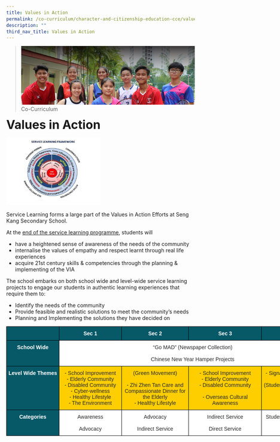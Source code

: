```yaml
---
title: Values in Action
permalink: /co-curriculum/character-and-citizenship-education-cce/values-in-action
description: ""
third_nav_title: Values in Action
---
```

>![](/images/About%20us.jpg)
>Co-Curriculum

**<font size=6>Values in Action</font>**<br>

<img src="/images/CCE/Service%20Learning%20Framework.jpg"  
     style="width:50%">
		 
Service Learning forms a large part of the Values in Action Efforts at Seng Kang Secondary School.

At the <u>end of the service learning programme</u>, students will

*   have a heightened sense of awareness of the needs of the community
*   internalise the values of empathy and respect learnt through real life experiences
*   acquire 21st century skills & competencies through the planning & implementing of the VIA

The school embarks on both school wide and level-wide service learning projects to engage our students in authentic learning experiences that require them to:

*   Identify the needs of the community
*   Provide feasible and realistic solutions to meet the community’s needs
*   Planning and Implementing the solutions they have decided on

<table style="border-collapse:collapse;border-spacing:0;table-layout: fixed; width: 856px" class="tg"><colgroup><col style="width: 141px"><col style="width: 167px"><col style="width: 180px"><col style="width: 195px"><col style="width: 173px"></colgroup><thead><tr><th style="background-color:#075968;border-color:black;border-style:solid;border-width:1px;font-family:Arial, sans-serif;font-size:14px;font-weight:normal;overflow:hidden;padding:10px 5px;text-align:left;vertical-align:top;word-break:normal"></th><th style="background-color:#075968;border-color:black;border-style:solid;border-width:1px;color:#FFF;font-family:Arial, sans-serif;font-size:14px;font-weight:bold;overflow:hidden;padding:10px 5px;text-align:center;vertical-align:top;word-break:normal"><span style="color:#FFF;background-color:#075968">Sec 1</span></th><th style="background-color:#075968;border-color:black;border-style:solid;border-width:1px;color:#FFF;font-family:Arial, sans-serif;font-size:14px;font-weight:bold;overflow:hidden;padding:10px 5px;text-align:center;vertical-align:top;word-break:normal"><span style="color:#FFF;background-color:#075968">Sec 2</span></th><th style="background-color:#075968;border-color:black;border-style:solid;border-width:1px;color:#FFF;font-family:Arial, sans-serif;font-size:14px;font-weight:bold;overflow:hidden;padding:10px 5px;text-align:center;vertical-align:top;word-break:normal"><span style="color:#FFF;background-color:#075968">Sec 3</span></th><th style="background-color:#075968;border-color:black;border-style:solid;border-width:1px;color:#FFF;font-family:Arial, sans-serif;font-size:14px;font-weight:bold;overflow:hidden;padding:10px 5px;text-align:center;vertical-align:top;word-break:normal"><span style="color:#FFF;background-color:#075968">Sec 4/5</span></th></tr></thead><tbody><tr><td style="background-color:#075968;border-color:black;border-style:solid;border-width:1px;color:#FFF;font-family:Arial, sans-serif;font-size:14px;font-weight:bold;overflow:hidden;padding:10px 5px;text-align:center;vertical-align:top;word-break:normal"><span style="color:#FFF;background-color:#075968">School Wide</span></td><td style="background-color:#FFF;border-color:black;border-style:solid;border-width:1px;color:#282828;font-family:Arial, sans-serif;font-size:14px;overflow:hidden;padding:10px 5px;text-align:center;vertical-align:top;word-break:normal" colspan="4">“Go MAD” (Newspaper Collection)<br><br>Chinese New Year Hamper Projects<br></td></tr><tr><td style="background-color:#075968;border-color:black;border-style:solid;border-width:1px;color:#FFF;font-family:Arial, sans-serif;font-size:14px;font-weight:bold;overflow:hidden;padding:10px 5px;text-align:center;vertical-align:top;word-break:normal"><span style="color:#FFF;background-color:#075968">Level Wide Themes</span></td><td style="background-color:#FFCE00;border-color:black;border-style:solid;border-width:1px;color:#282828;font-family:Arial, sans-serif;font-size:14px;overflow:hidden;padding:10px 5px;text-align:center;vertical-align:top;word-break:normal">- School Improvement<br>- Elderly Community<br>- Disabled Community<br>- Cyber-wellness<br>- Healthy Lifestyle<br>- The Environment</td><td style="background-color:#FFCE00;border-color:black;border-style:solid;border-width:1px;color:#282828;font-family:Arial, sans-serif;font-size:14px;overflow:hidden;padding:10px 5px;text-align:center;vertical-align:top;word-break:normal">(Green Movement)<br><br>- Zhi Zhen Tan Care and Compassionate Dinner for the Elderly<br>- Healthy Lifestyle</td><td style="background-color:#FFCE00;border-color:black;border-style:solid;border-width:1px;color:#282828;font-family:Arial, sans-serif;font-size:14px;overflow:hidden;padding:10px 5px;text-align:center;vertical-align:top;word-break:normal">- School Improvement<br>- Elderly Community<br>- Disabled Community<br><br>- Overseas Cultural Awareness<br></td><td style="background-color:#FFCE00;border-color:black;border-style:solid;border-width:1px;color:#282828;font-family:Arial, sans-serif;font-size:14px;overflow:hidden;padding:10px 5px;text-align:center;vertical-align:top;word-break:normal">- Signature programmes<br><br>(Student-initiated themes)</td></tr><tr><td style="background-color:#075968;border-color:black;border-style:solid;border-width:1px;color:#FFF;font-family:Arial, sans-serif;font-size:14px;font-weight:bold;overflow:hidden;padding:10px 5px;text-align:center;vertical-align:top;word-break:normal"><span style="color:#FFF;background-color:#075968">Categories</span></td><td style="background-color:#FFF;border-color:black;border-style:solid;border-width:1px;color:#282828;font-family:Arial, sans-serif;font-size:14px;overflow:hidden;padding:10px 5px;text-align:center;vertical-align:top;word-break:normal">Awareness<br><br>Advocacy<br></td><td style="background-color:#FFF;border-color:black;border-style:solid;border-width:1px;color:#282828;font-family:Arial, sans-serif;font-size:14px;overflow:hidden;padding:10px 5px;text-align:center;vertical-align:top;word-break:normal">Advocacy<br><br>Indirect Service</td><td style="background-color:#FFF;border-color:black;border-style:solid;border-width:1px;color:#282828;font-family:Arial, sans-serif;font-size:14px;overflow:hidden;padding:10px 5px;text-align:center;vertical-align:top;word-break:normal">Indirect Service<br><br>Direct Service</td><td style="background-color:#FFF;border-color:black;border-style:solid;border-width:1px;color:#282828;font-family:Arial, sans-serif;font-size:14px;overflow:hidden;padding:10px 5px;text-align:center;vertical-align:top;word-break:normal">Student initiated themes</td></tr></tbody></table>